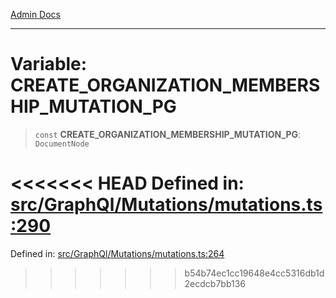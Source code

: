 [Admin Docs](/)

***

# Variable: CREATE\_ORGANIZATION\_MEMBERSHIP\_MUTATION\_PG

> `const` **CREATE\_ORGANIZATION\_MEMBERSHIP\_MUTATION\_PG**: `DocumentNode`

<<<<<<< HEAD
Defined in: [src/GraphQl/Mutations/mutations.ts:290](https://github.com/PalisadoesFoundation/talawa-admin/blob/main/src/GraphQl/Mutations/mutations.ts#L290)
=======
Defined in: [src/GraphQl/Mutations/mutations.ts:264](https://github.com/PalisadoesFoundation/talawa-admin/blob/main/src/GraphQl/Mutations/mutations.ts#L264)
>>>>>>> b54b74ec1cc19648e4cc5316db1d2ecdcb7bb136
